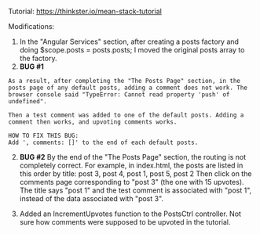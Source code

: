 Tutorial: https://thinkster.io/mean-stack-tutorial

Modifications:

1. In the "Angular Services" section, after creating a posts factory and doing $scope.posts = posts.posts; I moved the original posts array to the factory.
  1. **BUG #1**

    As a result, after completing the "The Posts Page" section, in the posts page of any default posts, adding a comment does not work. The browser console said "TypeError: Cannot read property 'push' of undefined".

    Then a test comment was added to one of the default posts. Adding a comment then works, and upvoting comments works.

    HOW TO FIX THIS BUG:
    Add ', comments: []' to the end of each default posts.

  2. **BUG #2**
    By the end of the "The Posts Page" section, the routing is not completely correct. For example, in index.html, the posts are listed in this order by title:
        post 3, post 4, post 1, post 5, post 2
    Then click on the comments page corresponding to "post 3" (the one with 15 upvotes). The title says "post 1" and the test comment is associated with "post 1", instead of the data associated with "post 3".

2. Added an IncrementUpvotes function to the PostsCtrl controller. Not sure how comments were supposed to be upvoted in the tutorial.

